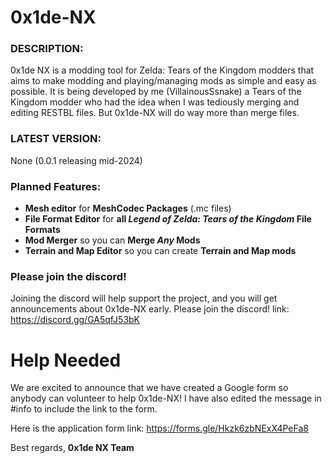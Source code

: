# 0x1de-NX
### DESCRIPTION:
0x1de NX is a modding tool for Zelda: Tears of the Kingdom modders that aims to make modding and playing/managing mods as simple and easy as possible. It is being developed by me (VillainousSsnake) a Tears of the Kingdom modder who had the idea when I was tediously merging and editing RESTBL files. But 0x1de-NX will do way more than merge files.

### LATEST VERSION: 
None (0.0.1 releasing mid-2024)

### Planned Features:
- **Mesh editor** for **MeshCodec Packages** (.mc files)
- **File Format Editor** for **all *Legend of Zelda: Tears of the Kingdom* File Formats**
- **Mod Merger** so you can **Merge *Any* Mods**
- **Terrain and Map Editor** so you can create **Terrain and Map mods**

### Please join the discord!
Joining the discord will help support the project, and you will get announcements about 0x1de-NX early. Please join the discord!
link: https://discord.gg/GA5qfJ53bK

# Help Needed
We are excited to announce that we have created a Google form so anybody can volunteer to help 0x1de-NX! I have also edited the message in #info to include the link to the form.

Here is the application form link: https://forms.gle/Hkzk6zbNExX4PeFa8

Best regards,
**0x1de NX Team**
